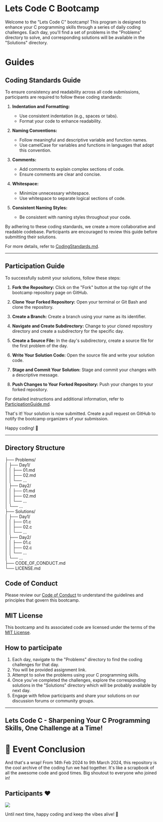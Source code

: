 # Lets Code C Bootcamp

Welcome to the "Lets Code C" bootcamp! This program is designed to enhance your C programming skills through a series of daily coding challenges. Each day, you'll find a set of problems in the "Problems" directory to solve, and corresponding solutions will be available in the "Solutions" directory.

# Guides

## Coding Standards Guide

To ensure consistency and readability across all code submissions, participants are required to follow these coding standards:

1. **Indentation and Formatting:**
   - Use consistent indentation (e.g., spaces or tabs).
   - Format your code to enhance readability.

2. **Naming Conventions:**
   - Follow meaningful and descriptive variable and function names.
   - Use camelCase for variables and functions in languages that adopt this convention.

3. **Comments:**
   - Add comments to explain complex sections of code.
   - Ensure comments are clear and concise.

4. **Whitespace:**
   - Minimize unnecessary whitespace.
   - Use whitespace to separate logical sections of code.

5. **Consistent Naming Styles:**
   - Be consistent with naming styles throughout your code.

By adhering to these coding standards, we create a more collaborative and readable codebase. Participants are encouraged to review this guide before submitting their solutions.

For more details, refer to [CodingStandards.md](Guide/CodingStandards.md).

---

## Participation Guide

To successfully submit your solutions, follow these steps:

1. **Fork the Repository:** Click on the "Fork" button at the top right of the bootcamp repository page on GitHub.

2. **Clone Your Forked Repository:** Open your terminal or Git Bash and clone the repository.

3. **Create a Branch:** Create a branch using your name as its identifier.

4. **Navigate and Create Subdirectory:** Change to your cloned repository directory and create a subdirectory for the specific day.

5. **Create a Source File:** In the day's subdirectory, create a source file for the first problem of the day.

6. **Write Your Solution Code:** Open the source file and write your solution code.

7. **Stage and Commit Your Solution:** Stage and commit your changes with a descriptive message.

8. **Push Changes to Your Forked Repository:** Push your changes to your forked repository.

For detailed instructions and additional information, refer to [ParticipationGuide.md](Guide/ParticipationGuide.md).

That's it! Your solution is now submitted. Create a pull request on GitHub to notify the bootcamp organizers of your submission.

Happy coding! 🚀

---

## Directory Structure

├── Problems/ </br>
│   ├── Day1/ </br>
│   │   ├── 01.md </br>
│   │   ├── 02.md </br>
│   │   └── ... </br> 
│   ├── Day2/ </br> 
│   │   ├── 01.md </br> 
│   │   ├── 02.md </br> 
│   │   └── ... </br> 
│   └── ... </br> 
├── Solutions/ </br> 
│   ├── Day1/ </br> 
│   │   ├── 01.c </br> 
│   │   ├── 02.c </br> 
│   │   └── ... </br> 
│   ├── Day2/ </br> 
│   │   ├── 01.c </br> 
│   │   ├── 02.c </br> 
│   │   └── ... </br> 
│   └── ... </br> 
├── CODE_OF_CONDUCT.md </br> 
└── LICENSE.md </br> 


## Code of Conduct

Please review our [Code of Conduct](CODE_OF_CONDUCT.md) to understand the guidelines and principles that govern this bootcamp.

## MIT License

This bootcamp and its associated code are licensed under the terms of the [MIT License](LICENSE).

## How to participate

1. Each day, navigate to the "Problems" directory to find the coding challenges for that day.
2. You will be provided assignment link. 
3. Attempt to solve the problems using your C programming skills.
4. Once you've completed the challenges, explore the corresponding solutions in the "Solutions" directory which will be probably available by next day.
5. Engage with fellow participants and share your solutions on our discussion forums or community groups.


---

**Lets Code C - Sharpening Your C Programming Skills, One Challenge at a Time!**
---

# 🚀 Event Conclusion

And that's a wrap! From 14th Feb 2024 to 9th March 2024, this repository is the cool archive of the coding fun we had together. It's like a scrapbook of all the awesome code and good times. Big shoutout to everyone who joined in!

## Participants ❤

<a href="https://github.com/Open-Source-Contributors/Lets-Code-C/graphs/contributors">
<img src = "https://contrib.rocks/image?repo=Open-Source-Contributors/Lets-Code-C"/>
</a>


Until next time, happy coding and keep the vibes alive! 🎉
